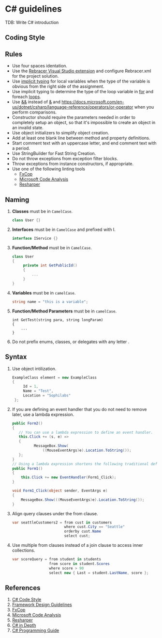 # C# guidelines

TDB: Write C\# introduction

## Coding Style

## Rules

- Use four spaces identation.
- Use the
 [Rebracer Visual Studio extension](https://visualstudiogallery.msdn.microsoft.com/410e9b9f-65f3-4495-b68e-15567e543c58)
  and configure Rebracer.xml for the project solution.
- Use [implicit
  typing](https://docs.microsoft.com/en-us/dotnet/csharp/programming-guide/classes-and-structs/implicitly-typed-local-variables)
  for local variables when the type of the variable is obvious from
  the right side of the assignment.
- Use implicit typing to determine the type of the loop variable in
  [for](https://docs.microsoft.com/en-us/dotnet/csharp/language-reference/keywords/for)
  and foreach
  [loops](https://docs.microsoft.com/en-us/dotnet/csharp/language-reference/keywords/foreach-in).
- Use
  [&&](https://docs.microsoft.com/en-us/dotnet/csharp/language-reference/operators/conditional-and-operator)
  instead of
  [&](https://docs.microsoft.com/en-us/dotnet/csharp/language-reference/operators/and-operator)
  and
  <https://docs.microsoft.com/en-us/dotnet/csharp/language-reference/operators/or-operator>
  when you perform comparisons.
- Constructor should require the parameters needed in order to
  completely setup an object, so that it's impossible to create an
  object in an invalid state.
- Use object initializers to simplify object creation.
- Add at least one blank line between method and property definitions.
- Start comment text with an uppercase letter, and end comment text
  with a period.
- Use StringBuilder for Fast String Creation.
- Do not throw exceptions from exception filter blocks.
- Throw exceptions from instance constructors, if appropriate.
- Use one of the following linting tools
  - [FxCop](http://msdn.microsoft.com/en-us/library/bb429476.aspx)
  - [Microsoft Code Analysis][mca]
  - [Resharper](http://www.jetbrains.com/resharper/)

[mca]: https://marketplace.visualstudio.com/items?itemName=VisualStudioPlatformTeam.MicrosoftCodeAnalysis2017

## Naming

1. **Classes** must be in `CamelCase`.
   ```c#
   class User {}
   ```

2. **Interfaces** must be in `CamelCase` and prefixed with I.
   ```c#
   interface IService {}
   ```

3. **Function/Method** must be in `CamelCase`.
   ```c#
   class User
   {
        private int GetPublicId()
        {
            ...
        }
   }
    ```
4. **Variables** must be in `camelCase`.
   ```c#
   string name = "this is a variable";
   ```
5. **Function/Method Parameters** must be in `camelCase`.
   ``` {.sourceCode .c#}
   int GetTest(string para, string longParam)
   {
       ...
   }
   ```
6. Do not prefix enums, classes, or delegates with any letter .

## Syntax

1. Use object intilization.
   ```c#
   ExampleClass element = new ExampleClass
   {
        Id = 1,
        Name = "Test",
        Location = "Sophilabs"
    };
    ```
1. If you are defining an event handler that you do not need to remove later, use a lambda
   expression.
   ```c#
   public Form2()
   {
      // You can use a lambda expression to define an event handler.
      this.Click += (s, e) =>
      {
             MessageBox.Show(
                 ((MouseEventArgs)e).Location.ToString());
      };
   }
   // Using a lambda expression shortens the following traditional definition.
   public Form1()
   {
       this.Click += new EventHandler(Form1_Click);
   }

   void Form1_Click(object sender, EventArgs e)
   {
       MessageBox.Show(((MouseEventArgs)e).Location.ToString());
   }
   ```
1. Align query clauses under the from clause.
   ```c#
   var seattleCustomers2 = from cust in customers
                           where cust.City == "Seattle"
                           orderby cust.Name
                           select cust;
   ```
1. Use multiple from clauses instead of a join clause to access inner collections.
   ```c#
   var scoreQuery = from student in students
                    from score in student.Scores
                    where score > 90
                    select new { Last = student.LastName, score };
   ```

## References

1. [C# Code Style](https://msdn.microsoft.com/en-us/library/ff926074.aspx)
2. [Framework Design Guidelines](https://msdn.microsoft.com/en-us/library/ms229042.aspx)
3. [FxCop](http://msdn.microsoft.com/en-us/library/bb429476.aspx)
4. [Microsoft Code Analysis](https://marketplace.visualstudio.com/items?itemName=VisualStudioPlatformTeam.MicrosoftCodeAnalysis2017)
5. [Resharper](http://www.jetbrains.com/resharper/)
6. [C\# in Depth](http://csharpindepth.com/)
7. [C\# Programming Guide](https://msdn.microsoft.com/en-us/library/67ef8sbd.aspx/)